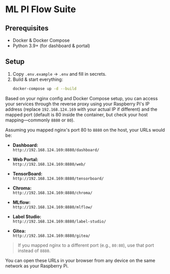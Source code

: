 # ML PI Flow Suite

## Prerequisites
- Docker & Docker Compose
- Python 3.9+ (for dashboard & portal)

## Setup
1. Copy `.env.example` → `.env` and fill in secrets.
2. Build & start everything:
   ```bash
   docker-compose up -d --build


Based on your nginx config and Docker Compose setup, you can access your services through the reverse proxy using your Raspberry Pi's IP address (replace `192.168.124.169` with your actual IP if different) and the mapped port (default is 80 inside the container, but check your host mapping—commonly `8880` or `80`).

Assuming you mapped nginx's port 80 to `8880` on the host, your URLs would be:

- **Dashboard:**  
  `http://192.168.124.169:8880/dashboard/`

- **Web Portal:**  
  `http://192.168.124.169:8880/web/`

- **TensorBoard:**  
  `http://192.168.124.169:8880/tensorboard/`

- **Chroma:**  
  `http://192.168.124.169:8880/chroma/`

- **MLflow:**  
  `http://192.168.124.169:8880/mlflow/`

- **Label Studio:**  
  `http://192.168.124.169:8880/label-studio/`

- **Gitea:**  
  `http://192.168.124.169:8880/gitea/`

> If you mapped nginx to a different port (e.g., `80:80`), use that port instead of `8880`.

You can open these URLs in your browser from any device on the same network as your Raspberry Pi.